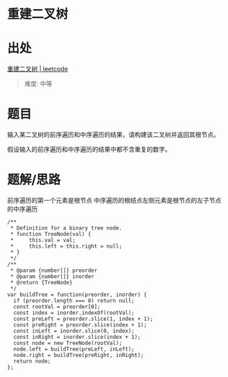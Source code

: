 #  重建二叉树

# 出处

[重建二叉树 | leetcode](https://leetcode-cn.com/problems/zhong-jian-er-cha-shu-lcof/)
> 难度: 中等
# 题目
输入某二叉树的前序遍历和中序遍历的结果，请构建该二叉树并返回其根节点。

假设输入的前序遍历和中序遍历的结果中都不含重复的数字。

# 题解/思路
前序遍历的第一个元素是根节点
中序遍历的根结点左侧元素是根节点的左子节点的中序遍历
```
/**
 * Definition for a binary tree node.
 * function TreeNode(val) {
 *     this.val = val;
 *     this.left = this.right = null;
 * }
 */
/**
 * @param {number[]} preorder
 * @param {number[]} inorder
 * @return {TreeNode}
 */
var buildTree = function(preorder, inorder) {
  if (preorder.length === 0) return null;
  const rootVal = preorder[0];
  const index = inorder.indexOf(rootVal);
  const preLeft = preorder.slice(1, index + 1);
  const preRight = preorder.slice(index + 1);
  const inLeft = inorder.slice(0, index);
  const inRight = inorder.slice(index + 1);
  const node = new TreeNode(rootVal);
  node.left = buildTree(preLeft, inLeft);
  node.right = buildTree(preRight, inRight);
  return node;
};
```
